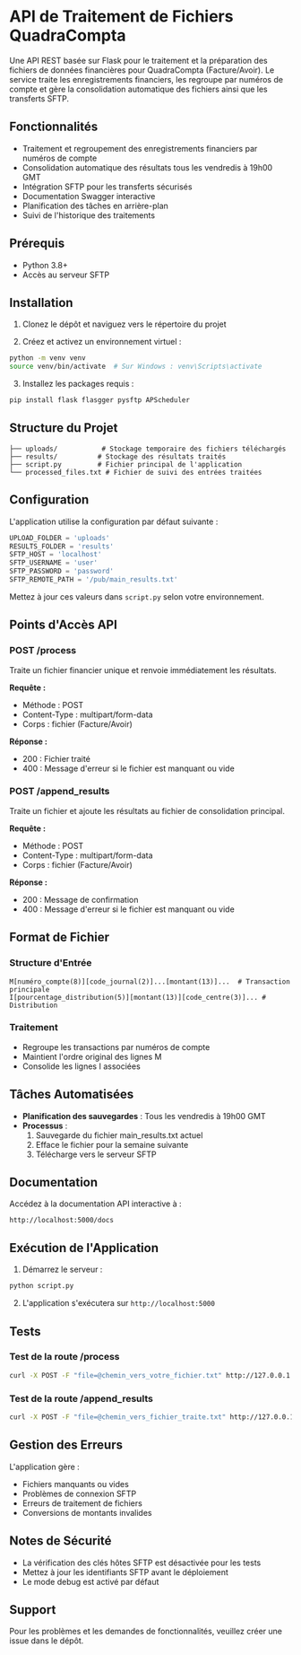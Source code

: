 # API de Traitement de Fichiers QuadraCompta

Une API REST basée sur Flask pour le traitement et la préparation des fichiers de données financières pour QuadraCompta (Facture/Avoir). Le service traite les enregistrements financiers, les regroupe par numéros de compte et gère la consolidation automatique des fichiers ainsi que les transferts SFTP.

## Fonctionnalités

- Traitement et regroupement des enregistrements financiers par numéros de compte
- Consolidation automatique des résultats tous les vendredis à 19h00 GMT
- Intégration SFTP pour les transferts sécurisés
- Documentation Swagger interactive
- Planification des tâches en arrière-plan
- Suivi de l'historique des traitements

## Prérequis

- Python 3.8+
- Accès au serveur SFTP

## Installation

1. Clonez le dépôt et naviguez vers le répertoire du projet

2. Créez et activez un environnement virtuel :
```bash
python -m venv venv
source venv/bin/activate  # Sur Windows : venv\Scripts\activate
```

3. Installez les packages requis :
```bash
pip install flask flasgger pysftp APScheduler
```

## Structure du Projet

```
├── uploads/           # Stockage temporaire des fichiers téléchargés
├── results/          # Stockage des résultats traités
├── script.py         # Fichier principal de l'application
└── processed_files.txt # Fichier de suivi des entrées traitées
```

## Configuration

L'application utilise la configuration par défaut suivante :

```python
UPLOAD_FOLDER = 'uploads'
RESULTS_FOLDER = 'results'
SFTP_HOST = 'localhost'
SFTP_USERNAME = 'user'
SFTP_PASSWORD = 'password'
SFTP_REMOTE_PATH = '/pub/main_results.txt'
```

Mettez à jour ces valeurs dans `script.py` selon votre environnement.

## Points d'Accès API

### POST /process
Traite un fichier financier unique et renvoie immédiatement les résultats.

**Requête :**
- Méthode : POST
- Content-Type : multipart/form-data
- Corps : fichier (Facture/Avoir)

**Réponse :**
- 200 : Fichier traité
- 400 : Message d'erreur si le fichier est manquant ou vide

### POST /append_results
Traite un fichier et ajoute les résultats au fichier de consolidation principal.

**Requête :**
- Méthode : POST
- Content-Type : multipart/form-data
- Corps : fichier (Facture/Avoir)

**Réponse :**
- 200 : Message de confirmation
- 400 : Message d'erreur si le fichier est manquant ou vide

## Format de Fichier

### Structure d'Entrée
```
M[numéro_compte(8)][code_journal(2)]...[montant(13)]...  # Transaction principale
I[pourcentage_distribution(5)][montant(13)][code_centre(3)]... # Distribution
```

### Traitement
- Regroupe les transactions par numéros de compte
- Maintient l'ordre original des lignes M
- Consolide les lignes I associées

## Tâches Automatisées

- **Planification des sauvegardes** : Tous les vendredis à 19h00 GMT
- **Processus** : 
  1. Sauvegarde du fichier main_results.txt actuel
  2. Efface le fichier pour la semaine suivante
  3. Télécharge vers le serveur SFTP

## Documentation

Accédez à la documentation API interactive à :
```
http://localhost:5000/docs
```

## Exécution de l'Application

1. Démarrez le serveur :
```bash
python script.py
```

2. L'application s'exécutera sur `http://localhost:5000`

## Tests

### Test de la route /process
```bash
curl -X POST -F "file=@chemin_vers_votre_fichier.txt" http://127.0.0.1:5000/process -o fichier_resultat.txt
```

### Test de la route /append_results
```bash
curl -X POST -F "file=@chemin_vers_fichier_traite.txt" http://127.0.0.1:5000/append_results
```

## Gestion des Erreurs

L'application gère :
- Fichiers manquants ou vides
- Problèmes de connexion SFTP
- Erreurs de traitement de fichiers
- Conversions de montants invalides

## Notes de Sécurité

- La vérification des clés hôtes SFTP est désactivée pour les tests
- Mettez à jour les identifiants SFTP avant le déploiement
- Le mode debug est activé par défaut

## Support

Pour les problèmes et les demandes de fonctionnalités, veuillez créer une issue dans le dépôt.